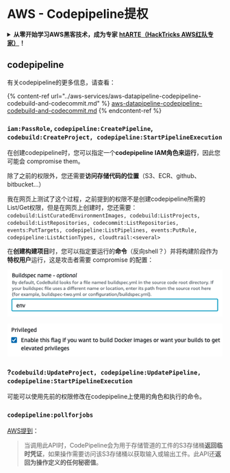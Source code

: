 # AWS - Codepipeline提权

<details>

<summary><strong>从零开始学习AWS黑客技术，成为专家</strong> <a href="https://training.hacktricks.xyz/courses/arte"><strong>htARTE（HackTricks AWS红队专家）</strong></a><strong>！</strong></summary>

支持HackTricks的其他方式：

* 如果您想在HackTricks中看到您的**公司广告**或**下载PDF格式的HackTricks**，请查看[**订阅计划**](https://github.com/sponsors/carlospolop)!
* 获取[**官方PEASS & HackTricks周边产品**](https://peass.creator-spring.com)
* 探索[**PEASS家族**](https://opensea.io/collection/the-peass-family)，我们的独家[**NFTs**](https://opensea.io/collection/the-peass-family)收藏品
* **加入** 💬 [**Discord群**](https://discord.gg/hRep4RUj7f) 或 [**电报群**](https://t.me/peass) 或在**Twitter**上关注我们 🐦 [**@hacktricks_live**](https://twitter.com/hacktricks_live)**。**
* 通过向[**HackTricks**](https://github.com/carlospolop/hacktricks)和[**HackTricks Cloud**](https://github.com/carlospolop/hacktricks-cloud) github仓库提交PR来分享您的黑客技巧。

</details>

## codepipeline

有关codepipeline的更多信息，请查看：

{% content-ref url="../aws-services/aws-datapipeline-codepipeline-codebuild-and-codecommit.md" %}
[aws-datapipeline-codepipeline-codebuild-and-codecommit.md](../aws-services/aws-datapipeline-codepipeline-codebuild-and-codecommit.md)
{% endcontent-ref %}

### `iam:PassRole`, `codepipeline:CreatePipeline`, `codebuild:CreateProject, codepipeline:StartPipelineExecution`

在创建codepipeline时，您可以指定一个**codepipeline IAM角色来运行**，因此您可能会 compromise them。

除了之前的权限外，您还需要**访问存储代码的位置**（S3、ECR、github、bitbucket...）

我在网页上测试了这个过程，之前提到的权限不是创建codepipeline所需的List/Get权限，但是在网页上创建时，您还需要：`codebuild:ListCuratedEnvironmentImages, codebuild:ListProjects, codebuild:ListRepositories, codecommit:ListRepositories, events:PutTargets, codepipeline:ListPipelines, events:PutRule, codepipeline:ListActionTypes, cloudtrail:<several>`

在**创建构建项目**时，您可以指定要运行的**命令**（反向shell？）并将构建阶段作为**特权用户**运行，这是攻击者需要 compromise 的配置：

![](<../../../.gitbook/assets/image (53).png>)

![](<../../../.gitbook/assets/image (64).png>)

### ?`codebuild:UpdateProject, codepipeline:UpdatePipeline, codepipeline:StartPipelineExecution`

可能可以使用先前的权限修改在codepipeline上使用的角色和执行的命令。

### `codepipeline:pollforjobs`

[AWS提到](https://docs.aws.amazon.com/codepipeline/latest/APIReference/API\_PollForJobs.html)：

> 当调用此API时，CodePipeline会为用于存储管道的工件的S3存储桶**返回临时凭证**，如果操作需要访问该S3存储桶以获取输入或输出工件。此API还**返回为操作定义的任何秘密值**。

